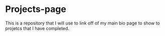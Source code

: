 # Projects-page
This is  a repository that I will use to link off of my main bio page to show to projetcs that I have completed.

